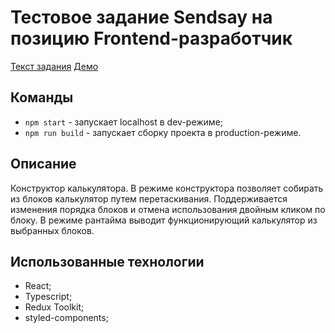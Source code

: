 # Тестовое задание Sendsay на позицию Frontend-разработчик

[Текст задания](https://sendsay.notion.site/Frontend-e378a45c3a934dafb6e44f79da2a0040)
[Демо](https://dmptts.github.io/sendsay-test/)

## Команды

- `npm start` - запускает localhost в dev-режиме;
- `npm run build` - запускает сборку проекта в production-режиме.

## Описание

Конструктор калькулятора. В режиме конструктора позволяет собирать из блоков калькулятор путем перетаскивания. Поддерживается изменения порядка блоков и отмена использования двойным кликом по блоку. В режиме рантайма выводит функционирующий калькулятор из выбранных блоков.

## Использованные технологии

- React;
- Typescript;
- Redux Toolkit;
- styled-components;
